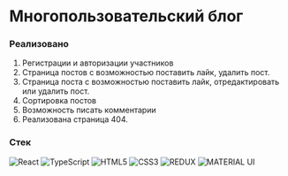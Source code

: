 # Многопользовательский блог 
### Реализовано

1. Регистрации и авторизации участников
2. Страница постов с возможностью поставить лайк, удалить пост.
3. Страница поста с возможностью поставить лайк, отредактировать или удалить пост. 
4. Сортировка постов
5. Возможность писать комментарии
6. Реализована страница 404.

### Стек
![React](https://img.shields.io/badge/react-%2320232a.svg?style=for-the-badge&logo=react&logoColor=%2361DAFB)
![TypeScript](https://img.shields.io/badge/typescript-%23007ACC.svg?style=for-the-badge&logo=typescript&logoColor=white)
![HTML5](https://img.shields.io/badge/html5-%23E34F26.svg?style=for-the-badge&logo=html5&logoColor=white)
![CSS3](https://img.shields.io/badge/css3-%231572B6.svg?style=for-the-badge&logo=css3&logoColor=white)
![REDUX](https://img.shields.io/badge/Redux%20Toolkit-593D88?style=for-the-badge&logo=redux&logoColor=white)
![MATERIAL UI](https://img.shields.io/badge/Material--UI-0081CB?style=for-the-badge&logo=material-ui&logoColor=white)

